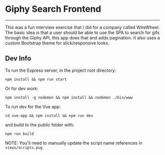 # Giphy Search Frontend
---
This was a fun interview exercise that I did for a company called WireWheel. The basic idea is that a user should be able to use the SPA to search for gifs through the Giphy API, this app does that and adds pagination. It also uses a custom Bootstrap theme for slick/responsive looks.

## Dev Info
To run the Express server, in the project root directory:

```
npm install && npm run start
```

Or for dev work:

```
npm install -g nodemon && npm install && nodemon ./bin/www
```

To run dev for the Vue app:

```
cd vue-app && npm install && npm run dev
```

and build to the public folder with:

```
npm run build
```

NOTE: You'll need to manually update the script name references in `views/scripts.pug`
